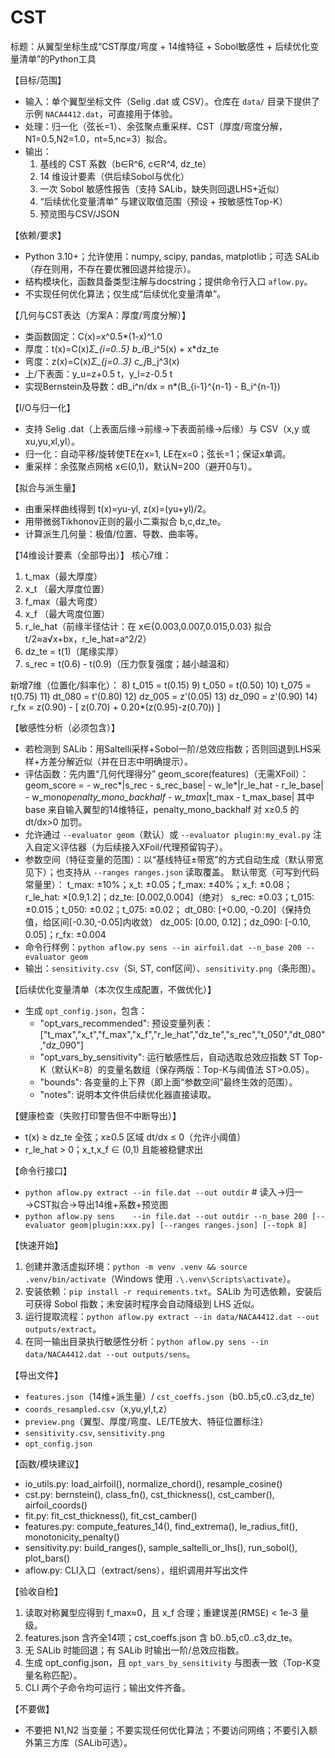 # CST
标题：从翼型坐标生成“CST厚度/弯度 + 14维特征 + Sobol敏感性 + 后续优化变量清单”的Python工具

【目标/范围】
- 输入：单个翼型坐标文件（Selig .dat 或 CSV）。仓库在 `data/` 目录下提供了示例 `NACA4412.dat`，可直接用于体验。
- 处理：归一化（弦长=1）、余弦聚点重采样、CST（厚度/弯度分解，N1=0.5,N2=1.0，nt=5,nc=3）拟合。
- 输出：
  1) 基线的 CST 系数（b∈R^6, c∈R^4, dz_te）
  2) 14 维设计要素（供后续Sobol与优化）
  3) 一次 Sobol 敏感性报告（支持 SALib，缺失则回退LHS+近似）
  4) “后续优化变量清单” 与建议取值范围（预设 + 按敏感性Top-K）
  5) 预览图与CSV/JSON

【依赖/要求】
- Python 3.10+；允许使用：numpy, scipy, pandas, matplotlib；可选 SALib（存在则用，不存在要优雅回退并给提示）。
- 结构模块化，函数具备类型注解与docstring；提供命令行入口 `aflow.py`。
- 不实现任何优化算法；仅生成“后续优化变量清单”。

【几何与CST表达（方案A：厚度/弯度分解）】
- 类函数固定：C(x)=x^0.5*(1-x)^1.0
- 厚度：t(x)=C(x)*Σ_{i=0..5} b_i*B_i^5(x) + x*dz_te
- 弯度：z(x)=C(x)*Σ_{j=0..3} c_j*B_j^3(x)
- 上/下表面：y_u=z+0.5 t，y_l=z-0.5 t
- 实现Bernstein及导数：dB_i^n/dx = n*(B_{i-1}^{n-1} - B_i^{n-1})

【I/O与归一化】
- 支持 Selig .dat（上表面后缘→前缘→下表面前缘→后缘）与 CSV（x,y 或 xu,yu,xl,yl）。
- 归一化：自动平移/旋转使TE在x=1, LE在x=0；弦长=1；保证x单调。
- 重采样：余弦聚点网格 x∈(0,1)，默认N=200（避开0与1）。

【拟合与派生量】
- 由重采样曲线得到 t(x)=yu-yl, z(x)=(yu+yl)/2。
- 用带微弱Tikhonov正则的最小二乘拟合 b,c,dz_te。
- 计算派生几何量：极值/位置、导数、曲率等。

【14维设计要素（全部导出）】
核心7维：
1) t_max（最大厚度）
2) x_t  （最大厚度位置）
3) f_max（最大弯度）
4) x_f  （最大弯度位置）
5) r_le_hat（前缘半径估计：在 x∈{0.003,0.007,0.015,0.03} 拟合 t/2≈a√x+bx，r_le_hat=a^2/2）
6) dz_te = t(1)（尾缘实厚）
7) s_rec = t(0.6) - t(0.9)（压力恢复强度；越小越温和）

新增7维（位置化/斜率化）：
8)  t_015 = t(0.15)
9)  t_050 = t(0.50)
10) t_075 = t(0.75)
11) dt_080 = t'(0.80)
12) dz_005 = z'(0.05)
13) dz_090 = z'(0.90)
14) r_fx = z(0.90) - [ z(0.70) + 0.20*(z(0.95)-z(0.70)) ]

【敏感性分析（必须包含）】
- 若检测到 SALib：用Saltelli采样+Sobol一阶/总效应指数；否则回退到LHS采样+方差分解近似（并在日志中明确提示）。
- 评估函数：先内置“几何代理得分” geom_score(features)（无需XFoil）：
  geom_score = - w_rec*|s_rec - s_rec_base|
               - w_le*|r_le_hat - r_le_base|
               - w_mono*penalty_mono_backhalf
               - w_tmax*|t_max - t_max_base|
  其中 base 来自输入翼型的14维特征，penalty_mono_backhalf 对 x≥0.5 的 dt/dx>0 加罚。
- 允许通过 `--evaluator geom`（默认）或 `--evaluator plugin:my_eval.py` 注入自定义评估器（为后续接入XFoil/代理预留钩子）。
- 参数空间（特征变量的范围）：以“基线特征±带宽”的方式自动生成（默认带宽见下）；也支持从 `--ranges ranges.json` 读取覆盖。
  默认带宽（可写到代码常量里）：
  t_max: ±10%；x_t: ±0.05；f_max: ±40%；x_f: ±0.08；
  r_le_hat: ×[0.9,1.2]；dz_te: [0.002,0.004]（绝对）
  s_rec: ±0.03；t_015: ±0.015；t_050: ±0.02；t_075: ±0.02；
  dt_080: [+0.00, -0.20]（保持负值，给区间[-0.30,-0.05]内收敛）
  dz_005: [0.00, 0.12]；dz_090: [-0.10, 0.05]；r_fx: ±0.004
- 命令行样例：`python aflow.py sens --in airfoil.dat --n_base 200 --evaluator geom`
- 输出：`sensitivity.csv`（Si, ST, conf区间）、`sensitivity.png`（条形图）。

【后续优化变量清单（本次仅生成配置，不做优化）】
- 生成 `opt_config.json`，包含：
  - "opt_vars_recommended": 预设变量列表：
    ["t_max","x_t","f_max","x_f","r_le_hat","dz_te","s_rec","t_050","dt_080","dz_090"]
  - "opt_vars_by_sensitivity": 运行敏感性后，自动选取总效应指数 ST Top-K（默认K=8）的变量名数组（保存两版：Top-K与阈值法 ST>0.05）。
  - "bounds": 各变量的上下界（即上面“参数空间”最终生效的范围）。
  - "notes": 说明本文件供后续优化器直接读取。

【健康检查（失败打印警告但不中断导出）】
- t(x) ≥ dz_te 全弦；x≥0.5 区域 dt/dx ≤ 0（允许小阈值）
- r_le_hat > 0；x_t,x_f ∈ (0,1) 且能被稳健求出

【命令行接口】
- `python aflow.py extract --in file.dat --out outdir`   # 读入→归一→CST拟合→导出14维+系数+预览图
- `python aflow.py sens    --in file.dat --out outdir --n_base 200 [--evaluator geom|plugin:xxx.py] [--ranges ranges.json] [--topk 8]`

【快速开始】
1. 创建并激活虚拟环境：`python -m venv .venv && source .venv/bin/activate`（Windows 使用 `.\.venv\Scripts\activate`）。
2. 安装依赖：`pip install -r requirements.txt`。SALib 为可选依赖，安装后可获得 Sobol 指数；未安装时程序会自动降级到 LHS 近似。
3. 运行提取流程：`python aflow.py extract --in data/NACA4412.dat --out outputs/extract`。
4. 在同一输出目录执行敏感性分析：`python aflow.py sens --in data/NACA4412.dat --out outputs/sens`。

【导出文件】
- `features.json`（14维+派生量）/ `cst_coeffs.json`（b0..b5,c0..c3,dz_te）
- `coords_resampled.csv`（x,yu,yl,t,z）
- `preview.png`（翼型、厚度/弯度、LE/TE放大、特征位置标注）
- `sensitivity.csv`, `sensitivity.png`
- `opt_config.json`

【函数/模块建议】
- io_utils.py: load_airfoil(), normalize_chord(), resample_cosine()
- cst.py: bernstein(), class_fn(), cst_thickness(), cst_camber(), airfoil_coords()
- fit.py: fit_cst_thickness(), fit_cst_camber()
- features.py: compute_features_14(), find_extrema(), le_radius_fit(), monotonicity_penalty()
- sensitivity.py: build_ranges(), sample_saltelli_or_lhs(), run_sobol(), plot_bars()
- aflow.py: CLI入口（extract/sens），组织调用并写出文件

【验收自检】
1) 读取对称翼型应得到 f_max≈0，且 x_f 合理；重建误差(RMSE) < 1e-3 量级。
2) features.json 含齐全14项；cst_coeffs.json 含 b0..b5,c0..c3,dz_te。
3) 无 SALib 时能回退；有 SALib 时输出一阶/总效应指数。
4) 生成 opt_config.json，且 `opt_vars_by_sensitivity` 与图表一致（Top-K变量名称匹配）。
5) CLI 两个子命令均可运行；输出文件齐备。

【不要做】
- 不要把 N1,N2 当变量；不要实现任何优化算法；不要访问网络；不要引入额外第三方库（SALib可选）。

